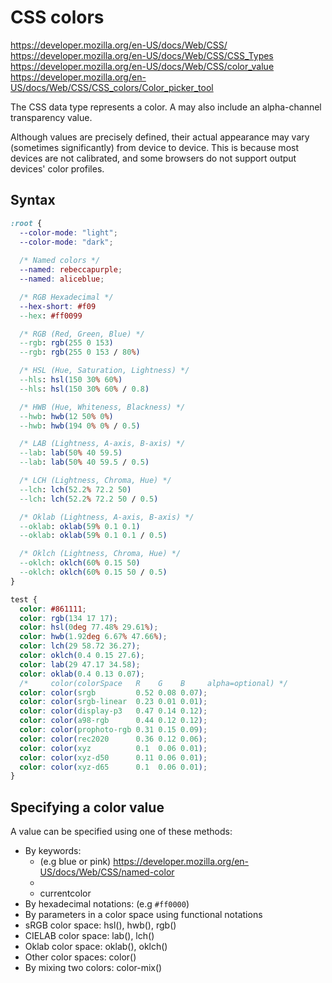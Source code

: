 # CSS colors

https://developer.mozilla.org/en-US/docs/Web/CSS/
https://developer.mozilla.org/en-US/docs/Web/CSS/CSS_Types
https://developer.mozilla.org/en-US/docs/Web/CSS/color_value
https://developer.mozilla.org/en-US/docs/Web/CSS/CSS_colors/Color_picker_tool

The <color> CSS data type represents a color. A <color> may also include an alpha-channel transparency value.

Although <color> values are precisely defined, their actual appearance may vary (sometimes significantly) from device to device. This is because most devices are not calibrated, and some browsers do not support output devices' color profiles.

## Syntax

```css
:root {
  --color-mode: "light";
  --color-mode: "dark";
  
  /* Named colors */
  --named: rebeccapurple;
  --named: aliceblue;

  /* RGB Hexadecimal */
  --hex-short: #f09
  --hex: #ff0099

  /* RGB (Red, Green, Blue) */
  --rgb: rgb(255 0 153)
  --rgb: rgb(255 0 153 / 80%)

  /* HSL (Hue, Saturation, Lightness) */
  --hls: hsl(150 30% 60%)
  --hls: hsl(150 30% 60% / 0.8)

  /* HWB (Hue, Whiteness, Blackness) */
  --hwb: hwb(12 50% 0%)
  --hwb: hwb(194 0% 0% / 0.5)

  /* LAB (Lightness, A-axis, B-axis) */
  --lab: lab(50% 40 59.5)
  --lab: lab(50% 40 59.5 / 0.5)

  /* LCH (Lightness, Chroma, Hue) */
  --lch: lch(52.2% 72.2 50)
  --lch: lch(52.2% 72.2 50 / 0.5)

  /* Oklab (Lightness, A-axis, B-axis) */
  --oklab: oklab(59% 0.1 0.1)
  --oklab: oklab(59% 0.1 0.1 / 0.5)

  /* Oklch (Lightness, Chroma, Hue) */
  --oklch: oklch(60% 0.15 50)
  --oklch: oklch(60% 0.15 50 / 0.5)
}

test {
  color: #861111;
  color: rgb(134 17 17);
  color: hsl(0deg 77.48% 29.61%);
  color: hwb(1.92deg 6.67% 47.66%);
  color: lch(29 58.72 36.27);
  color: oklch(0.4 0.15 27.6);
  color: lab(29 47.17 34.58);
  color: oklab(0.4 0.13 0.07);
  /*     color(colorSpace   R    G    B     alpha=optional) */
  color: color(srgb         0.52 0.08 0.07);
  color: color(srgb-linear  0.23 0.01 0.01);
  color: color(display-p3   0.47 0.14 0.12);
  color: color(a98-rgb      0.44 0.12 0.12);
  color: color(prophoto-rgb 0.31 0.15 0.09);
  color: color(rec2020      0.36 0.12 0.06);
  color: color(xyz          0.1  0.06 0.01);
  color: color(xyz-d50      0.11 0.06 0.01);
  color: color(xyz-d65      0.1  0.06 0.01);
}
```

## Specifying a color value

A <color> value can be specified using one of these methods:
- By keywords:
  - <named-color> (e.g blue or pink)
    https://developer.mozilla.org/en-US/docs/Web/CSS/named-color
  - <system-color>
  - currentcolor
- By hexadecimal notations: <hex-color> (e.g `#ff0000`)
- By parameters in a color space using functional notations
- sRGB color space: hsl(), hwb(), rgb()
- CIELAB color space: lab(), lch()
- Oklab color space: oklab(), oklch()
- Other color spaces: color()
- By mixing two colors: color-mix()
